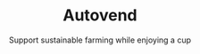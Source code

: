 ---
title: "Autovend"
subtitle: Support sustainable farming while enjoying a cup

cat: blog
sort: desc
---